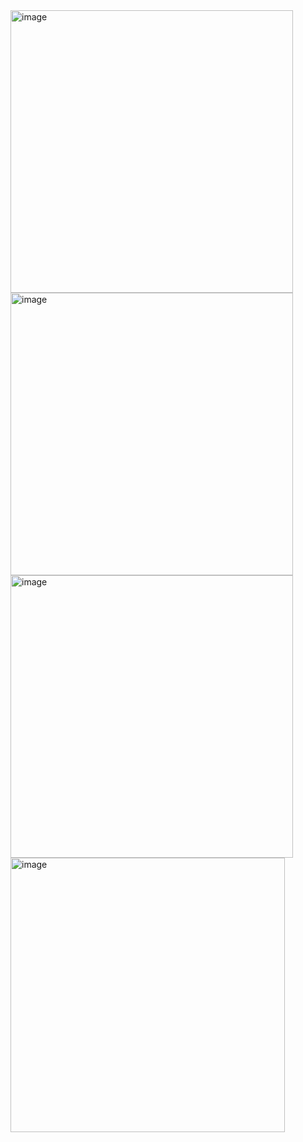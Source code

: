 <img width="452" alt="image" src="https://github.com/user-attachments/assets/4636d1e7-0993-4ae3-a22a-58870bc67282">
<img width="452" alt="image" src="https://github.com/user-attachments/assets/bb5775bf-c86b-49db-9044-06a4be3dbb9a">
<img width="452" alt="image" src="https://github.com/user-attachments/assets/fd0131ff-c590-45e5-941f-bb9c28ece3a5">
<img width="439" alt="image" src="https://github.com/user-attachments/assets/c9e75864-6454-419d-95f2-4700f28bd5d3">
